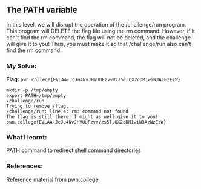 ## The PATH variable
In this level, we will disrupt the operation of the /challenge/run program. This program will DELETE the flag file using the rm command.
However, if it can't find the rm command, the flag will not be deleted, and the challenge will give it to you! Thus, you must make it so that /challenge/run also can't find the rm command.

### My Solve:
**Flag:** `pwn.college{EVLAA-JcJu4NvJHVUUFzvvVzs5l.QX2cDM1wiN3AzNzEzW}`

```
mkdir -p /tmp/empty
export PATH=/tmp/empty
/challenge/run
Trying to remove /flag...
/challenge/run: line 4: rm: command not found
The flag is still there! I might as well give it to you!
pwn.college{EVLAA-JcJu4NvJHVUUFzvvVzs5l.QX2cDM1wiN3AzNzEzW}
```

### What I learnt:
PATH command to redirect shell command directories

### References:
Reference material from pwn.college
